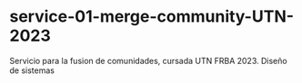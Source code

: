 # service-01-merge-community-UTN-2023
Servicio para la fusion de comunidades, cursada UTN FRBA 2023. Diseño de sistemas
